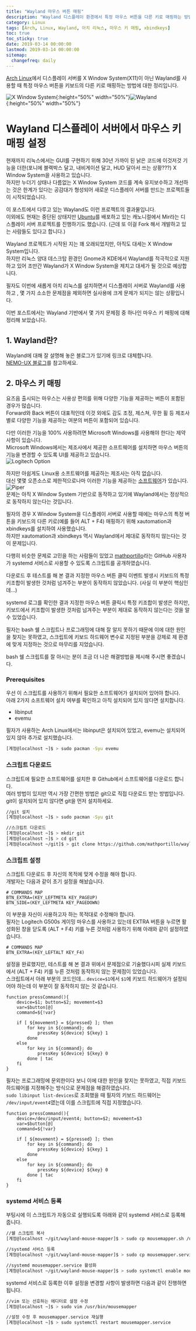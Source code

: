 ```yaml
---
title: "Wayland 마우스 버튼 매핑"
description: "Wayland 디스플레이 환경에서 특정 마우스 버튼을 다른 키로 매핑하는 방법"
category: Linux
tags: [Arch, Linux, Wayland, 아치 리눅스, 마우스 키 매핑, xbindkeys]
toc: true
toc_sticky: true
date: 2019-03-14 00:00:00
lastmod: 2019-03-14 00:00:00
sitemap:
  changefreq: daily
---
```


[Arch Linux](https://archlinux.org)에서 디스플레이 서버를 X Window System(X11)이 아닌 Wayland를 사용할 때 특정 마우스 버튼을 키보드의 다른 키로 매핑하는 방법에 대한 정리입니다.  

![X Window System](/assets/images/XOrg_Logo.svg){:height="50%" width="50%"}![Wayland](/assets/images/Wayland_Logo.svg){:height="50%" width="50%"}  



# Wayland 디스플레이 서버에서 마우스 키 매핑 설정  

현재까지 리눅스에서는 GUI를 구현하기 위해 30년 가까이 된 낡은 코드에 이것저것 기능을 더한(포니에 블랙박스 달고, 내비게이션 달고, HUD 달아서 쓰는 상황???) X Window System을 사용하고 있습니다.  
하지만 누더기 상태나 다름없는 X Window System 코드를 계속 유지보수하고 개선하는 것은 한계가 있다는 공감대가 형성되어 새로운 디스플레이 서버를 만드는 프로젝트들이 시작되었습니다.  
  
이 포스트에서 다루고 있는 Wayland도 이런 프로젝트의 결과물입니다.  
이외에도 현재는 중단된 상태지만 [Ubuntu](https://www.ubuntu,com)를 배포하고 있는 캐노니컬에서 Mir라는 디스플레이 서버 프로젝트를 진행하기도 했습니다. (근데 또 이걸 Fork 해서 개발하고 있는 사람들도 있다고 합니다.)  
  
Wayland 프로젝트가 시작된 지는 꽤 오래되었지만, 아직도 대세는 X Window System입니다.  
하지만 리눅스 양대 데스크탑 환경인 Gnome과 KDE에서 Wayland를 적극적으로 지원하고 있어 조만간 Wayland가 X Window System을 제치고 대세가 될 것으로 예상합니다.  

필자도 이번에 새롭게 아치 리눅스를 설치하면서 디스플레이 서버로 Wayland를 사용하고 , 몇 가지 소소한 문제점을 제외하면 실사용에 크게 문제가 되지는 않는 상황입니다.  
  
이번 포스트에서는 Wayland 기반에서 몇 가지 문제점 중 하나인 마우스 키 매핑에 대해 정리해 보았습니다.  
  
  
## 1. Wayland란?  

Wayland에 대해 잘 설명해 놓은 블로그가 있기에 링크로 대체합니다.  
[NEMO-UX 블로그](https://nemoux00.wordpress.com/2013/08/28/wayland-1-%EC%86%8C%EA%B0%9C/)를 참고하세요.  
  
  
## 2. 마우스 키 매핑  

요즈음 출시되는 마우스는 사용상 편의를 위해 다양한 기능을 제공하는 버튼이 포함된 경우가 많습니다.  
Forward와 Back 버튼이 대표적인데 이것 외에도 감도 조정, 제스쳐, 무한 휠 등 제조사별로 다양한 기능을 제공하는 여분의 버튼이 포함되어 있습니다.  
  
다만 이러한 기능을 100% 사용하려면 Microsoft Windows를 사용해야 한다는 제약사항이 있습니다.  
Microsoft Windows에서는 제조사에서 제공한 소프트웨어를 설치하면 마우스 버튼의 기능을 변경할 수 있도록 UI를 제공하고 있습니다.  
![Logitech Option](/assets/images/logitech_option.png)  
  
하지만 아쉽게도 Linux용 소프트웨어를 제공하는 제조사는 아직 없습니다.  
대신 몇몇 오픈소스로 제한적으로나마 이러한 기능을 제공하는 [소프트웨어](https://github.com/libratbag/piper)가 있습니다.  
![Piper](/assets/images/piper_buttonpage.png)  
문제는 아직 X Window System 기반으로 동작하고 있기에 Wayland에서는 정상적으로 동작하지 않는다는 것입니다.  
  
필자의 경우 X Window System을 디스플레이 서버로 사용할 때에는 마우스의 특정 버튼을 키보드의 다른 키로(예를 들어 ALT + F4) 매핑하기 위해 xautomation과 xbindkeys를 설치하여 사용했습니다.  
하지만 xautomation과 xbindkeys 역시 Wayland에서 제대로 동작하지 않는다는 것이 문제입니다.  
  
다행히 비슷한 문제로 고민을 하는 사람들이 있었고 [mathportillo](https://github.com/mathportillo/wayland-mouse-mapper)라는 GitHub 사용자가 systemd 서비스로 사용할 수 있도록 스크립트를 공개하였습니다.  
  
다운로드 후 테스트를 해 본 결과 지정한 마우스 버튼 클릭 이벤트 발생시 키보드의 특정 키조합이 발생한 것처럼 넘겨주는 부분이 동작하지 않았습니다. (사실 이 부분이 핵심인데...)  
  
systemd 로그를 확인한 결과 지정한 마우스 버튼 클릭시 특정 키조합이 발생은 하지만, 키보드에서 키조합이 발생한 것처럼 넘겨주는 부분이 제대로 동작하지 않는다는 것을 알 수 있었습니다.  
  
필자는 bash 쉘 스크립트나 프로그래밍에 대해 잘 알지 못하기 때문에 이에 대한 원인을 찾지는 못하였고, 스크립트에 키보드 하드웨어 변수로 지정된 부분을 강제로 제 환경에 맞게 지정하는 것으로 마무리를 지었습니다.  
  
bash 쉘 스크립트를 잘 아시는 분이 조금 더 나은 해결방법을 제시해 주시면 좋겠습니다.  
  
### Prerequisites  

우선 이 스크립트를 사용하기 위해서 필요한 소프트웨어가 설치되어 있어야 합니다.  
아래 2가지 소프트웨어 설치 여부를 확인하고 아직 설치되어 있지 않다면 설치합니다.  
- libinput
- evemu

필자가 사용하는 Arch Linux에서는 libinput은 설치되어 있었고, evemu는 설치되어 있지 않아 추가로 설치했습니다.  
```bash
[계정@localhost ~]$ > sudo pacman -Syu evemu
```
  
### 스크립트 다운로드  

스크립트에 필요한 소프트웨어를 설치한 후 Github에서 소프트웨어를 다운로드 합니다.  
여러 방법이 있지만 역시 가장 간편한 방법은 git으로 직접 다운로드 받는 방법입니다.  
git이 설치되어 있지 않다면 git을 먼저 설치하세요.  
```bash
//git 설치
[계정@localhost ~]$ > sudo pacman -Syu git

//스크립트 다운로드
[계정@localhost ~]$ > mkdir git
[계정@localhost ~]$ > cd git
[계정@localhost ~/git]$ > git clone https://github.com/mathportillo/wayland-mouse-mapper
```
  
### 스크립트 설정  

스크립트 다운로드 후 자신의 목적에 맞게 수정을 해야 합니다.  
개발자는 다음과 같이 초기 설정을 해놨습니다.  
```vim
# COMMANDS MAP
BTN_EXTRA=(KEY_LEFTMETA KEY_PAGEUP)
BTN_SIDE=(KEY_LEFTMETA KEY_PAGEDOWN)
```
이 부분을 자신이 사용하고자 하는 목적대로 수정해야 합니다.  
필자는 Logitech G500s 게이밍 마우스를 사용하고 있는데 EXTRA 버튼을 누르면 활성화된 창을 닫도록 (ALT + F4) 키를 누른 것처럼 사용하기 위해 아래와 같이 설정하였습니다.  
```vim
# COMMANDS MAP
BTN_EXTRA=(KEY_LEFTALT KEY_F4)
```
  
설정을 완료했지만, 테스트를 해 본 결과 위에서 문제점으로 기술했다시피 실제 키보드에서 (ALT + F4) 키를 누른 것처럼 동작하지 않는 문제점이 있었습니다.  
스크립트에서 아래 부분의 코드인데... `device=$1`에서 `$1`에 키보드 하드웨어가 설정되어야 하는데 이 부분이 잘 동작하지 않는 것 같습니다.  
```vim
function pressCommand(){
    device=$1; button=$2; movement=$3
    var=$button[@]
    command=${!var}

    if [ ${movement} = ${pressed} ]; then
        for key in ${command}; do
            pressKey ${device} ${key} 1
        done
    else
        for key in ${command}; do
            pressKey ${device} ${key} 0
        done | tac
    fi
}
```
  
필자는 프로그래밍에 문외한이다 보니 이에 대한 원인을 찾지는 못하였고, 직접 키보드 하드웨어를 지정해주는 방식으로 문제점을 해결하였습니다.  
`sudo libinput list-devices`로 조회했을 때 필자의 키보드 하드웨어는 `/dev/input/event4`였는데 이를 스크립트에 직접 지정했습니다.  
```vim
function pressCommand(){
    device=/dev/input/event4; button=$2; movement=$3
    var=$button[@]
    command=${!var}

    if [ ${movement} = ${pressed} ]; then
        for key in ${command}; do
            pressKey ${device} ${key} 1
        done
    else
        for key in ${command}; do
            pressKey ${device} ${key} 0
        done | tac
    fi
}
```
  
### systemd 서비스 등록  

부팅시에 이 스크립트가 자동으로 실행되도록 아래와 같이 systemd 서비스로 등록해 줍니다.  
```bash
//쉘 스크립트 복사
[계정@localhost ~/git/wayland-mouse-mapper]$ > sudo cp mousemapper.sh /usr/bin/mousemapper

//systemd 서비스 등록
[계정@localhost ~/git/wayland-mouse-mapper]$ > sudo cp mousemapper.service /usr/lib/systemd/system

//systemd mousemapper.service 활성화
[계정@localhost ~/git/wayland-mouse-mapper]$ > sudo systemctl enable mousemapper.service
```
  
systemd 서비스로 등록한 이후 설정을 변경할 사항이 발생하면 다음과 같이 진행하면 됩니다.  
```bash
//vim 또는 선호하는 에디터로 설정 수정
[계정@localhost ~]$ > sudo vim /usr/bin/mousemapper

//설정 수정 후 mousemapper.service 재실행
[계정@localhost ~]$ > sudo systemctl restart mousemapper.service
```
